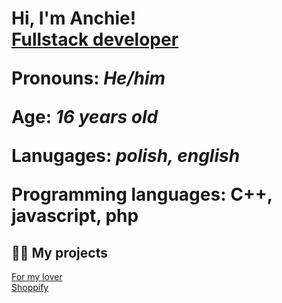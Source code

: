 <h1>Hi, I'm Anchie! <br/><a href="https://github.com/Anchiee">Fullstack developer</a>

<p>Pronouns: <i>He/him</i></p>
<p>Age: <i>16 years old</i></p>
<p>Lanugages: <i>polish, english</i></p>
<p>Programming languages: C++, javascript, php<p>

<h2>👨‍💻 My projects</h2>

<a href="https://dlamojejolci.infinityfreeapp.com">For my lover</a>
<br>
<a href="https://github.com/Anchiee/shoppify">Shoppify</a>
